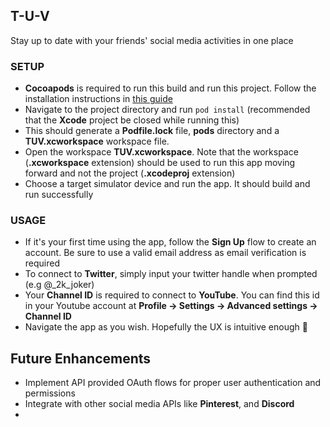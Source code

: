 ## T-U-V
Stay up to date with your friends' social media activities in one place

### SETUP
* **Cocoapods** is required to run this build and run this project. Follow the installation instructions in [this guide](https://guides.cocoapods.org/using/getting-started.html#getting-started)
* Navigate to the project directory and run `pod install` (recommended that the **Xcode** project be closed while running this)
* This should generate a **Podfile.lock** file, **pods** directory and a **TUV.xcworkspace** workspace file.
* Open the workspace **TUV.xcworkspace**. Note that the workspace (**.xcworkspace** extension) should be used to run this app moving forward  and not the project (**.xcodeproj** extension)
* Choose a target simulator device and run the app. It should build and run successfully

### USAGE
* If it's your first time using the app, follow the **Sign Up** flow to create an account. Be sure to use a valid email address as email verification is required
* To connect to **Twitter**, simply input your twitter handle when prompted (e.g @\_2k_joker)
* Your **Channel ID** is required to connect to **YouTube**. You can find this id in your Youtube account at **Profile -> Settings -> Advanced settings -> Channel ID**
* Navigate the app as you wish. Hopefully the UX is intuitive enough 🤞

## Future Enhancements
* Implement API provided OAuth flows for proper user authentication and permissions
* Integrate with other social media APIs like **Pinterest**, and **Discord**
* 
